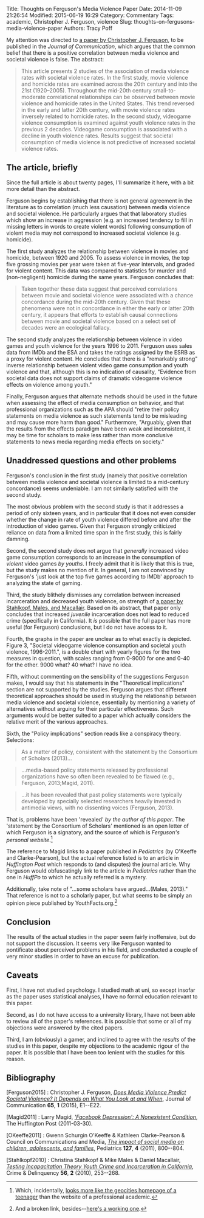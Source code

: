 Title: Thoughts on Ferguson's Media Violence Paper
Date: 2014-11-09 21:26:54
Modified: 2015-06-19 16:29
Category: Commentary
Tags: academic, Christopher J. Ferguson, violence
Slug: thoughts-on-fergusons-media-violence-paper
Authors: Tracy Poff

My attention was directed to [a paper by Christopher J. Ferguson][ferguson], to be published in the *Journal of Communication*, which argues that the common belief that there is a positive correlation between media violence and societal violence is false. The abstract:

> This article presents 2 studies of the association of media violence rates with societal violence rates. In the first study, movie violence and homicide rates are examined across the 20th century and into the 21st (1920–2005). Throughout the mid-20th century small-to-moderate correlational relationships can be observed between movie violence and homicide rates in the United States. This trend reversed in the early and latter 20th century, with movie violence rates inversely related to homicide rates. In the second study, videogame violence consumption is examined against youth violence rates in the previous 2 decades. Videogame consumption is associated with a decline in youth violence rates. Results suggest that societal consumption of media violence is not predictive of increased societal violence rates.

## The article, briefly

Since the full article is about twenty pages, I'll summarize it here, with a bit more detail than the abstract.

Ferguson begins by establishing that there is not general agreement in the literature as to correlation (much less causation) between media violence and societal violence. He particularly argues that that laboratory studies which show an increase in aggression (e.g. an increased tendency to fill in missing letters in words to create violent words) following consumption of violent media may not correspond to increased societal violence (e.g. homicide).

The first study analyzes the relationship between violence in movies and homicide, between 1920 and 2005. To assess violence in movies, the top five grossing movies per year were taken at five-year intervals, and graded for violent content. This data was compared to statistics for murder and (non-negligent) homicide during the same years. Ferguson concludes that:

> Taken together these data suggest that perceived correlations between movie and societal violence were associated with a chance concordance during the mid-20th century. Given that these phenomena were not in concordance in either the early or latter 20th century, it appears that efforts to establish causal connections between movie and societal violence based on a select set of decades were an ecological fallacy.

The second study analyzes the relationship between violence in video games and youth violence for the years 1996 to 2011. Ferguson uses sales data from IMDb and the ESA and takes the ratings assigned by the ESRB as a proxy for violent content. He concludes that there is a "remarkably strong" inverse relationship between violent video game consumption and youth violence and that, although this is no indication of causality, "Evidence from societal data does not support claims of dramatic videogame violence effects on violence among youth."

Finally, Ferguson argues that alternate methods should be used in the future when assessing the effect of media consumption on behavior, and that professional organizations such as the APA should "retire their policy statements on media violence as such statements tend to be misleading and may cause more harm than good." Furthermore, "Arguably, given that the results from the effects paradigm have been weak and inconsistent, it may be time for scholars to make less rather than more conclusive statements to news media regarding media effects on society."

## Unaddressed questions and other problems

Ferguson's conclusion in the first study (namely that positive correlation between media violence and societal violence is limited to a mid-century concordance) seems undeniable. I am not similarly satisfied with the second study.

The most obvious problem with the second study is that it addresses a period of only sixteen years, and in particular that it does not even consider whether the change in rate of youth violence differed before and after the introduction of video games. Given that Ferguson strongly criticized reliance on data from a limited time span in the first study, this is fairly damning.

Second, the second study does not argue that *generally* increased video game consumption corresponds to an increase in the consumption of *violent* video games *by youths*. I freely admit that it is likely that this is true, but the study makes no mention of it. In general, I am not convinced by Ferguson's 'just look at the top five games according to IMDb' approach to analyzing the state of gaming.

Third, the study blithely dismisses any correlation between increased incarceration and decreased youth violence, on strength of [a paper by Stahlkopf, Males, and Macallair][stahlkopf]. Based on its abstract, that paper only concludes that increased *juvenile* incarceration does not lead to reduced crime (specifically in California). It *is* possible that the full paper has more useful (for Ferguson) conclusions, but I do not have access to it.

Fourth, the graphs in the paper are unclear as to what exactly is depicted. Figure 3, "Societal videogame violence consumption and societal youth violence, 1996-2011.", is a double chart with yearly figures for the two measures in question, with scales ranging from 0-9000 for one and 0-40 for the other. 9000 what? 40 what? I have no idea.

Fifth, without commenting on the sensibility of the suggestions Ferguson makes, I would say that his statements in the "Theoretical implications" section are not supported by the studies. Ferguson argues that different theoretical approaches should be used in studying the relationship between media violence and societal violence, essentially by mentioning a variety of alternatives without arguing for their particular effectiveness. Such arguments would be better suited to a paper which actually considers the relative merit of the various approaches.

Sixth, the "Policy implications" section reads like a conspiracy theory. Selections:

> As a matter of policy, consistent with the statement by the Consortium of Scholars (2013)...

> ...media-based policy statements released by professional organizations have so often been revealed to be flawed (e.g., Ferguson, 2013;Magid, 2011).

> ...it has been revealed that past policy statements were typically
developed by specially selected researchers heavily invested in antimedia views, with no dissenting voices (Ferguson, 2013).

That is, problems have been 'revealed' *by the author of this paper*. The 'statement by the Consortium of Scholars' mentioned is an open letter of which Ferguson is a signatory, and the source of which is *Ferguson's personal website*.[^homepage]

The reference to Magid links to a paper published in *Pediatrics* (by O'Keeffe and Clarke-Pearson), but the actual reference listed is to an article in *Huffington Post* which responds to (and disputes) the journal article. Why Ferguson would obfuscatingly link to the article in *Pediatrics* rather than the one in *HuffPo* to which he actually referred is a mystery.

Additionally, take note of "...some scholars have argued...(Males, 2013)." That reference is not to a scholarly paper, but what seems to be simply an opinion piece published by YouthFacts.org.[^broken]

## Conclusion

The results of the actual studies in the paper seem fairly inoffensive, but do not support the discussion. It seems very like Ferguson wanted to pontificate about perceived problems in his field, and conducted a couple of very minor studies in order to have an excuse for publication.

## Caveats

First, I have not studied psychology. I studied math at uni, so except insofar as the paper uses statistical analyses, I have no formal education relevant to this paper.

Second, as I do not have access to a university library, I have not been able to review all of the paper's references. It is possible that some or all of my objections were answered by the cited papers.

Third, I am (obviously) a gamer, and inclined to agree with the *results* of the studies in this paper, despite my objections to the academic rigour of the paper. It is possible that I have been too lenient with the studies for this reason.

## Bibliography

[Ferguson2015]
:    Christopher J. Ferguson, [*Does Media Violence Predict Societal Violence? It Depends on What You Look at and When*](http://onlinelibrary.wiley.com/doi/10.1111/jcom.12129/full), Journal of Communication **65**, **1** (2015), E1--E22.

[Magid2011]
:    Larry Magid, [*'Facebook Depression': A Nonexistent Condition*](http://www.huffingtonpost.com/larry-magid/facebook-depression-nonexistent_b_842733.html), The Huffington Post (2011-03-30).

[OKeeffe2011]
:    Gwenn Schurgin O'Keeffe & Kathleen Clarke-Pearson & Council on Communications and Media, [*The impact of social media on children, adolescents, and families*](http://pediatrics.aappublications.org/content/127/4/800.full), Pediatrics **127**, **4** (2011), 800--804.

[Stahlkopf2010]
:    Christina Stahlkopf & Mike Males & Daniel Macallair, [*Testing Incapacitation Theory Youth Crime and Incarceration in California*](http://eric.ed.gov/?id=EJ875143), Crime & Delinquency **56**, **2** (2010), 253--268.

[^homepage]: Which, incidentally, [looks more like the geocities homepage of a teenager][homepage] than the website of a professional academic.

[^broken]: And a broken link, besides--[here's a working one][youthfacts].

[ferguson]: http://onlinelibrary.wiley.com/doi/10.1111/jcom.12129/full
[stahlkopf]: http://eric.ed.gov/?id=EJ875143
[homepage]: http://www.christopherjferguson.com/
[youthfacts]: http://youthfacts.org/files/articles/bloomberg_guns2_06012013.html
